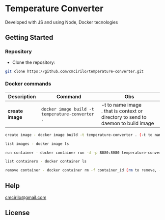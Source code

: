 # Temperature Converter

Developed with JS and using Node, Docker tecnologies

## Getting Started

### Repository

- Clone the repository:

```sh
git clone https://github.com/cmcirilo/temperature-converter.git
```

### Docker commands

| Description      | Command                                          | Obs                                                                                     |
| ---------------- | ------------------------------------------------ | --------------------------------------------------------------------------------------- |
| **create image** | `docker image build -t temperature-converter . ` | -t to name image <br /> . that is context or directory to send to daemon to build image |

```sh
create image - docker image build -t temperature-converter . (-t to name image, . that is context or directory to send to daemon to build image)

list images - docker image ls

run container - docker container run -d -p 8080:8080 temperature-converter (-d to indicate daemon, -p to expose port)

list containers - docker container ls

remove container - docker container rm -f container_id (rm to remove, -f to force)
```

## Help

cmcirilo@gmail.com

## License
